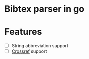 # Bibtex parser in go

# Features

- [ ] String abbreviation support
- [ ] [Crossref] support

[Crossref]: https://tex.stackexchange.com/questions/401138/what-is-the-bibtex-crossref-field-used-for

